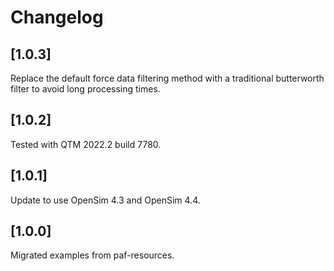 # Changelog
## [1.0.3]

Replace the default force data filtering method with a traditional butterworth filter to avoid long processing times.

## [1.0.2]

Tested with QTM 2022.2 build 7780.

## [1.0.1]

Update to use OpenSim 4.3 and OpenSim 4.4.

## [1.0.0]

Migrated examples from paf-resources.
